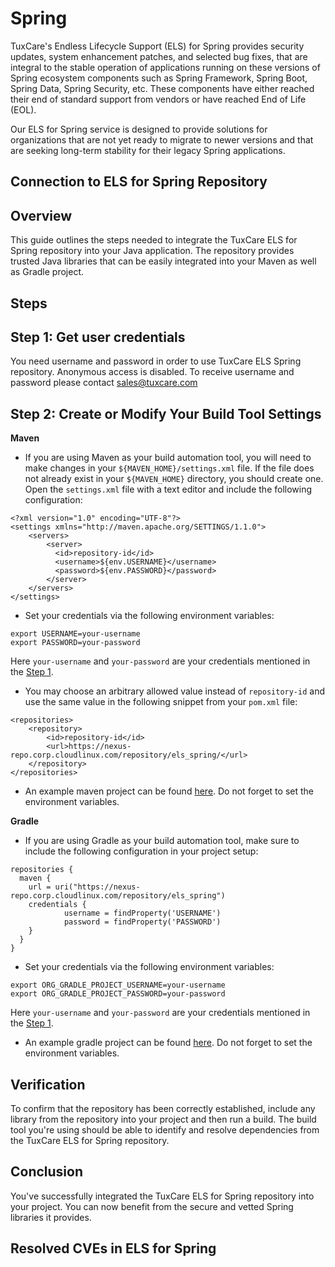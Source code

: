 # Spring

TuxCare's Endless Lifecycle Support (ELS) for Spring provides security updates, system enhancement patches, and selected bug fixes, that are integral to the stable operation of applications running on these versions of Spring ecosystem components such as Spring Framework, Spring Boot, Spring Data, Spring Security, etc. These components have either reached their end of standard support from vendors or have reached End of Life (EOL).

Our ELS for Spring service is designed to provide solutions for organizations that are not yet ready to migrate to newer versions and that are seeking long-term stability for their legacy Spring applications.

## Connection to ELS for Spring Repository

## Overview

This guide outlines the steps needed to integrate the TuxCare ELS for Spring repository into your Java application. The repository provides trusted Java libraries that can be easily integrated into your Maven as well as Gradle project.

## Steps

## Step 1: Get user credentials

You need username and password in order to use TuxCare ELS Spring repository. Anonymous access is disabled. To receive username and password please contact [sales@tuxcare.com](mailto:sales@tuxcare.com)

## Step 2: Create or Modify Your Build Tool Settings

**Maven**

* If you are using Maven as your build automation tool, you will need to make changes in your `${MAVEN_HOME}/settings.xml` file. If the file does not already exist in your `${MAVEN_HOME}` directory, you should create one. Open the `settings.xml` file with a text editor and include the following configuration:

```text
<?xml version="1.0" encoding="UTF-8"?>
<settings xmlns="http://maven.apache.org/SETTINGS/1.1.0">
    <servers>
        <server>
          <id>repository-id</id>
          <username>${env.USERNAME}</username>
          <password>${env.PASSWORD}</password>
        </server>
    </servers>
</settings>
```

* Set your credentials via the following environment variables:

```text
export USERNAME=your-username
export PASSWORD=your-password
```

Here `your-username` and `your-password` are your credentials mentioned in the [Step 1](#step-1-get-user-credentials).

* You may choose an arbitrary allowed value instead of `repository-id` and use the same value in the following snippet from your `pom.xml` file:

```text
<repositories>
    <repository>
        <id>repository-id</id>
        <url>https://nexus-repo.corp.cloudlinux.com/repository/els_spring/</url>
    </repository>
</repositories>
```

* An example maven project can be found [here](https://github.com/cloudlinux/securechain-java/blob/main/examples/maven). Do not forget to set the environment variables.

**Gradle**

* If you are using Gradle as your build automation tool, make sure to include the following configuration in your project setup:

```text
repositories {
  maven {
    url = uri("https://nexus-repo.corp.cloudlinux.com/repository/els_spring")
    credentials {
            username = findProperty('USERNAME')
            password = findProperty('PASSWORD')
    }
  }
}
```

* Set your credentials via the following environment variables:

```text
export ORG_GRADLE_PROJECT_USERNAME=your-username
export ORG_GRADLE_PROJECT_PASSWORD=your-password
```

  Here `your-username` and `your-password` are your credentials mentioned in the [Step 1](#step-1-get-user-credentials).

* An example gradle project can be found [here](https://github.com/cloudlinux/securechain-java/blob/main/examples/gradle). Do not forget to set the environment variables.

## Verification

To confirm that the repository has been correctly established, include any library from the repository into your project and then run a build. The build tool you're using should be able to identify and resolve dependencies from the TuxCare ELS for Spring repository.

## Conclusion

You've successfully integrated the TuxCare ELS for Spring repository into your project. You can now benefit from the secure and vetted Spring libraries it provides.

## Resolved CVEs in ELS for Spring

<CVETracker />
